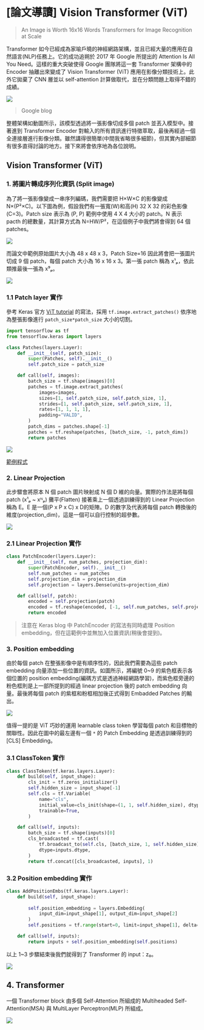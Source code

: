 # [論文導讀] Vision Transformer (ViT)
> An Image is Worth 16x16 Words Transformers for Image Recognition at Scale

Transformer 如今已經成為家喻戶曉的神經網路架構，並且已經大量的應用在自然語言(NLP)任務上。它的成功追朔於 2017 年 Google 所提出的 Attention Is All You Need。這樣的重大突破使得 Google 團隊將這一套 Transformer 架構中的 Encoder 抽離出來變成了 Vision Transformer (ViT) 應用在影像分類技術上。此外它拋棄了 CNN 層並以 self-attention 計算做取代，並在分類問題上取得不錯的成績。

![](https://1.bp.blogspot.com/-_mnVfmzvJWc/X8gMzhZ7SkI/AAAAAAAAG24/8gW2AHEoqUQrBwOqjhYB37A7OOjNyKuNgCLcBGAsYHQ/s16000/image1.gif)
> Google blog 

整體架構如動圖所示，該模型透過將一張影像切成多個 patch 並丟入模型中。接著進到 Transformer Encoder 對輸入的所有資訊進行特徵萃取，最後再經過一個全連接層進行影像分類。雖然講得很簡單(中間我省略很多細節)，但其實內部細節有很多直得討論的地方。接下來將會依序地為各位說明。

## Vision Transformer (ViT)

### 1. 將圖片轉成序列化資訊 (Split image)
為了將一張影像變成一串序列編碼，我們需要把 H×W×C 的影像變成 N×(P²×C)。以下圖為例，假設我們有一張寬(W)和高(H) 32 X 32 的彩色影像(C=3)。Patch size 表示為 (P, P) 範例中使用 4 X 4 大小的 patch。N 表示 pacth 的總數量，其計算方式為 N=HW/P²，在這個例子中我們將會得到 64 個 patches。

![](https://i.imgur.com/A6v7P5D.png)

而論文中範例原始圖片大小為 48 x 48 x 3，Patch Size=16 因此將會把一張圖片切成 9 個 patch，每個 patch 大小為 16 x 16 x 3。第一張 patch 稱為 x¹ₚ，依此類推最後一張為  x⁹ₚ。

![](https://i.imgur.com/KGoxc62.png)

### 1.1 Patch layer 實作
參考 Keras 官方 [ViT tutorial](https://keras.io/examples/vision/image_classification_with_vision_transformer) 的寫法，採用 `tf.image.extract_patches()` 依序地為整張影像進行 `patch_size*patch_size` 大小的切割。

```py
import tensorflow as tf
from tensorflow.keras import layers

class Patches(layers.Layer):
    def __init__(self, patch_size):
        super(Patches, self).__init__()
        self.patch_size = patch_size

    def call(self, images):
        batch_size = tf.shape(images)[0]
        patches = tf.image.extract_patches(
            images=images,
            sizes=[1, self.patch_size, self.patch_size, 1],
            strides=[1, self.patch_size, self.patch_size, 1],
            rates=[1, 1, 1, 1],
            padding="VALID",
        )
        patch_dims = patches.shape[-1]
        patches = tf.reshape(patches, [batch_size, -1, patch_dims])
        return patches
```

![](https://i.imgur.com/1UyoTRO.png)

[範例程式]()

### 2. Linear Projection
此步驟會將原本 N 個 patch 圖片映射成 N 個 D 維的向量。實際的作法是將每個 patch (x¹ₚ ~ xᴺₚ) 攤平(Flatten) 接著乘上一個透過訓練得到的 Linear Projection 稱為 E。E 是一個(P x P x C) x D的矩陣。D 的數字及代表將每個 patch 轉換後的維度(projection_dim)，這是一個可以自行控制的超參數。

![](https://i.imgur.com/2J4QZzb.png)

### 2.1 Linear Projection 實作

```py
class PatchEncoder(layers.Layer):
    def __init__(self, num_patches, projection_dim):
        super(PatchEncoder, self).__init__()
        self.num_patches = num_patches
        self.projection_dim = projection_dim
        self.projection = layers.Dense(units=projection_dim)

    def call(self, patch):
        encoded = self.projection(patch)
        encoded = tf.reshape(encoded, [-1, self.num_patches, self.projection_dim])
        return encoded
```

> 注意在 Keras blog 中 PatchEncoder 的寫法有同時處理 Position embedding，但在這範例中並無加入位置資訊(稍後會提到)。

### 3. Position embedding
由於每個 patch 在整張影像中是有順序性的，因此我們需要為這些 patch embedding 向量添加一些位置的資訊。如圖所示，將編號 0~9 的紫色框表示各個位置的 position embedding(編碼方式是透過神經網路學習)，而紫色框旁邊的粉色框則是上一部所提到的經過 linear projection 後的 patch embedding 向量。最後將每個 patch 的紫框和粉框相加後正式得到 Embadded Patches 的輸出。

![](https://i.imgur.com/zCbaI6h.png)

值得一提的是 ViT 巧妙的運用 learnable class token 學習每個 patch 和目標物的關聯性。因此在圖中的最左邊有一個 `*` 的 Patch Embedding 是透過訓練得到的 [CLS] Embedding。

### 3.1 ClassToken 實作

```py
class ClassToken(tf.keras.layers.Layer):
    def build(self, input_shape):
        cls_init = tf.zeros_initializer()
        self.hidden_size = input_shape[-1]
        self.cls = tf.Variable(
            name="cls",
            initial_value=cls_init(shape=(1, 1, self.hidden_size), dtype="float32"),
            trainable=True,
        )

    def call(self, inputs):
        batch_size = tf.shape(inputs)[0]
        cls_broadcasted = tf.cast(
            tf.broadcast_to(self.cls, [batch_size, 1, self.hidden_size]),
            dtype=inputs.dtype,
        )
        return tf.concat([cls_broadcasted, inputs], 1)
```

### 3.2 Position embedding 實作

```py
class AddPositionEmbs(tf.keras.layers.Layer):
    def build(self, input_shape):
        
        self.position_embedding = layers.Embedding(
            input_dim=input_shape[1], output_dim=input_shape[2]
        )
        self.positions = tf.range(start=0, limit=input_shape[1], delta=1)

    def call(self, inputs):
        return inputs + self.position_embedding(self.positions)
```

以上 1~3 步驟結束後我們就得到了 Transformer 的 input：z₀。

![](https://i.imgur.com/6ef98kD.png)

## 4. Transformer
一個 Transformer block 由多個 Self-Attention 所組成的 Multiheaded Self-Attention(MSA) 與 MultiLayer Perceptron(MLP) 所組成。

![](https://i.imgur.com/PatRcRw.png)